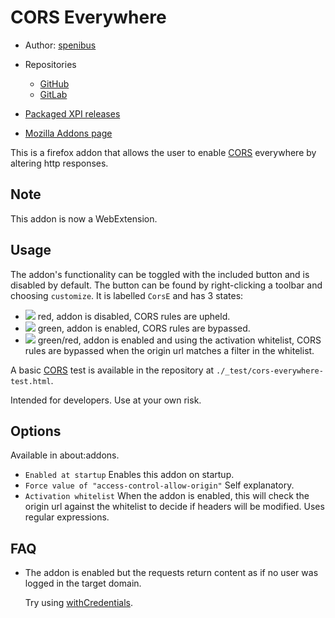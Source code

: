 CORS Everywhere
===============

- Author: [spenibus][1]

- Repositories
  - [GitHub][2]
  - [GitLab][3]

- [Packaged XPI releases][4]

- [Mozilla Addons page][5]


This is a firefox addon that allows the user to enable [CORS][6] everywhere by altering http responses.

Note
----

This addon is now a WebExtension.


Usage
-----

The addon's functionality can be toggled with the included button and is disabled by default.
The button can be found by right-clicking a toolbar and choosing `customize`.
It is labelled `CorsE` and has 3 states:

 - ![](media/button-48-on.png) red, addon is disabled, CORS rules are upheld.
 - ![](media/button-48-off.png) green, addon is enabled, CORS rules are bypassed.
 - ![](media/button-48-on-filter.png) green/red, addon is enabled and using the activation whitelist,
   CORS rules are bypassed when the origin url matches a filter in the whitelist.

A basic [CORS][6] test is available in the repository at `./_test/cors-everywhere-test.html`.

Intended for developers. Use at your own risk.


Options
-------

Available in about:addons.

 - `Enabled at startup`
   Enables this addon on startup.
 - `Force value of "access-control-allow-origin"`
   Self explanatory.
 - `Activation whitelist`
   When the addon is enabled, this will check the origin url against the whitelist
   to decide if headers will be modified. Uses regular expressions.


FAQ
---

 - The addon is enabled but the requests return content as if no user was logged in the target domain.

   Try using [withCredentials][8].




[1]: http://spenibus.net
[2]: https://github.com/spenibus/cors-everywhere-firefox-addon
[3]: https://gitlab.com/spenibus/cors-everywhere-firefox-addon
[4]: http://spenibus.net/files/gitbin/cors-everywhere-firefox-addon/
[5]: https://addons.mozilla.org/en-US/firefox/addon/cors-everywhere/
[6]: https://developer.mozilla.org/en-US/docs/Web/HTTP/Access_control_CORS
[7]: https://developer.mozilla.org/en-US/Add-ons/Overlay_Extensions/XUL_School/Intercepting_Page_Loads
[8]: https://developer.mozilla.org/en-US/docs/Web/API/XMLHttpRequest/withCredentials
